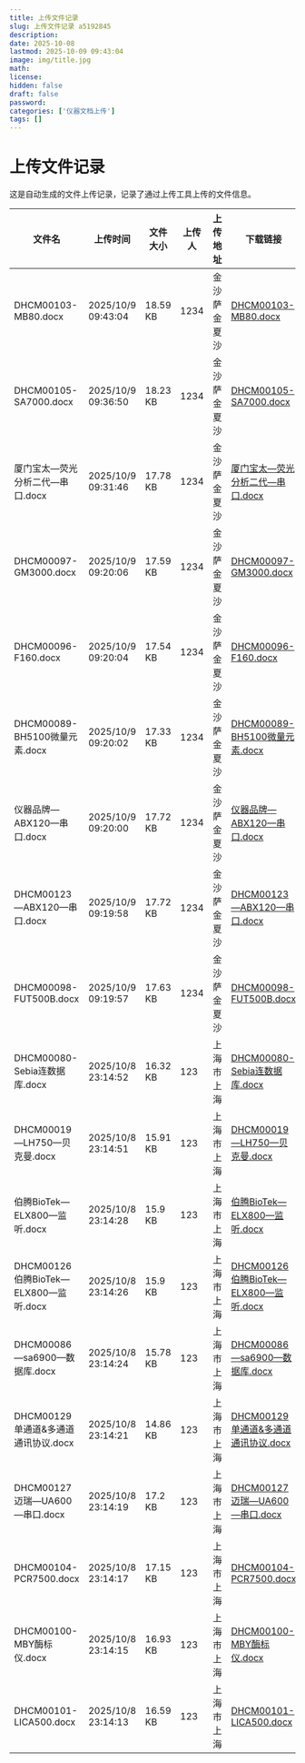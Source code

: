 ```yaml
---
title: 上传文件记录
slug: 上传文件记录 a5192845
description: 
date: 2025-10-08
lastmod: 2025-10-09 09:43:04
image: img/title.jpg
math: 
license: 
hidden: false
draft: false
password: 
categories: ['仪器文档上传']
tags: []
---
```

# 上传文件记录

这是自动生成的文件上传记录，记录了通过上传工具上传的文件信息。

| 文件名 | 上传时间 | 文件大小 | 上传人 | 上传地址 | 下载链接 |
|------|------|------|------|------|------|
| DHCM00103-MB80.docx | 2025/10/9 09:43:04 | 18.59 KB | 1234 | 金沙萨 金夏沙 | [DHCM00103-MB80.docx](https://hugoupload.717170.xyz/src/upload/assets/DHCM00103-MB80.docx) |
| DHCM00105-SA7000.docx | 2025/10/9 09:36:50 | 18.23 KB | 1234 | 金沙萨 金夏沙 | [DHCM00105-SA7000.docx](https://hugoupload.717170.xyz/src/upload/assets/DHCM00105-SA7000.docx) |
| 厦门宝太—荧光分析二代—串口.docx | 2025/10/9 09:31:46 | 17.78 KB | 1234 | 金沙萨 金夏沙 | [厦门宝太—荧光分析二代—串口.docx](https://hugoupload.717170.xyz/src/upload/assets/厦门宝太—荧光分析二代—串口.docx) |
| DHCM00097-GM3000.docx | 2025/10/9 09:20:06 | 17.59 KB | 1234 | 金沙萨 金夏沙 | [DHCM00097-GM3000.docx](https://hugoupload.717170.xyz/src/upload/assets/DHCM00097-GM3000.docx) |
| DHCM00096-F160.docx | 2025/10/9 09:20:04 | 17.54 KB | 1234 | 金沙萨 金夏沙 | [DHCM00096-F160.docx](https://hugoupload.717170.xyz/src/upload/assets/DHCM00096-F160.docx) |
| DHCM00089-BH5100微量元素.docx | 2025/10/9 09:20:02 | 17.33 KB | 1234 | 金沙萨 金夏沙 | [DHCM00089-BH5100微量元素.docx](https://hugoupload.717170.xyz/src/upload/assets/DHCM00089-BH5100微量元素.docx) |
| 仪器品牌—ABX120—串口.docx | 2025/10/9 09:20:00 | 17.72 KB | 1234 | 金沙萨 金夏沙 | [仪器品牌—ABX120—串口.docx](https://hugoupload.717170.xyz/src/upload/assets/仪器品牌—ABX120—串口.docx) |
| DHCM00123—ABX120—串口.docx | 2025/10/9 09:19:58 | 17.72 KB | 1234 | 金沙萨 金夏沙 | [DHCM00123—ABX120—串口.docx](https://hugoupload.717170.xyz/src/upload/assets/DHCM00123—ABX120—串口.docx) |
| DHCM00098-FUT500B.docx | 2025/10/9 09:19:57 | 17.63 KB | 1234 | 金沙萨 金夏沙 | [DHCM00098-FUT500B.docx](https://hugoupload.717170.xyz/src/upload/assets/DHCM00098-FUT500B.docx) |
| DHCM00080-Sebia连数据库.docx | 2025/10/8 23:14:52 | 16.32 KB | 123 | 上海市 上海 | [DHCM00080-Sebia连数据库.docx](https://hugoupload.717170.xyz/src/upload/assets/DHCM00080-Sebia连数据库.docx) |
| DHCM00019—LH750—贝克曼.docx | 2025/10/8 23:14:51 | 15.91 KB | 123 | 上海市 上海 | [DHCM00019—LH750—贝克曼.docx](https://hugoupload.717170.xyz/src/upload/assets/DHCM00019—LH750—贝克曼.docx) |
| 伯腾BioTek—ELX800—监听.docx | 2025/10/8 23:14:28 | 15.9 KB | 123 | 上海市 上海 | [伯腾BioTek—ELX800—监听.docx](https://hugoupload.717170.xyz/src/upload/assets/伯腾BioTek—ELX800—监听.docx) |
| DHCM00126伯腾BioTek—ELX800—监听.docx | 2025/10/8 23:14:26 | 15.9 KB | 123 | 上海市 上海 | [DHCM00126伯腾BioTek—ELX800—监听.docx](https://hugoupload.717170.xyz/src/upload/assets/DHCM00126伯腾BioTek—ELX800—监听.docx) |
| DHCM00086—sa6900—数据库.docx | 2025/10/8 23:14:24 | 15.78 KB | 123 | 上海市 上海 | [DHCM00086—sa6900—数据库.docx](https://hugoupload.717170.xyz/src/upload/assets/DHCM00086—sa6900—数据库.docx) |
| DHCM00129 单通道&多通道通讯协议.docx | 2025/10/8 23:14:21 | 14.86 KB | 123 | 上海市 上海 | [DHCM00129 单通道&多通道通讯协议.docx](https://hugoupload.717170.xyz/src/upload/assets/DHCM00129%20单通道&多通道通讯协议.docx) |
| DHCM00127 迈瑞—UA600—串口.docx | 2025/10/8 23:14:19 | 17.2 KB | 123 | 上海市 上海 | [DHCM00127 迈瑞—UA600—串口.docx](https://hugoupload.717170.xyz/src/upload/assets/DHCM00127%20迈瑞—UA600—串口.docx) |
| DHCM00104-PCR7500.docx | 2025/10/8 23:14:17 | 17.15 KB | 123 | 上海市 上海 | [DHCM00104-PCR7500.docx](https://hugoupload.717170.xyz/src/upload/assets/DHCM00104-PCR7500.docx) |
| DHCM00100-MBY酶标仪.docx | 2025/10/8 23:14:15 | 16.93 KB | 123 | 上海市 上海 | [DHCM00100-MBY酶标仪.docx](https://hugoupload.717170.xyz/src/upload/assets/DHCM00100-MBY酶标仪.docx) |
| DHCM00101-LICA500.docx | 2025/10/8 23:14:13 | 16.59 KB | 123 | 上海市 上海 | [DHCM00101-LICA500.docx](https://hugoupload.717170.xyz/src/upload/assets/DHCM00101-LICA500.docx) |
